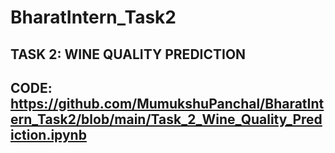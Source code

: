 # BharatIntern_Task2

## TASK 2: WINE QUALITY PREDICTION
## CODE: https://github.com/MumukshuPanchal/BharatIntern_Task2/blob/main/Task_2_Wine_Quality_Prediction.ipynb
